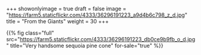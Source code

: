 +++
showonlyimage = true
draft = false
image = "https://farm5.staticflickr.com/4333/36296191223_a9d4b6c798_z_d.jpg"
title = "From the Giants"
weight = 30
+++

{{% fig class="full" src="https://farm5.staticflickr.com/4333/36296191223_db0ce9b9fb_o_d.jpg" title="Very handsome sequoia pine cone" for-sale="true" %}}
